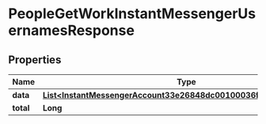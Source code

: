 

# PeopleGetWorkInstantMessengerUsernamesResponse


## Properties

| Name | Type | Description | Notes |
|------------ | ------------- | ------------- | -------------|
|**data** | [**List&lt;InstantMessengerAccount33e26848dc00100036f723337ebb0132&gt;**](InstantMessengerAccount33e26848dc00100036f723337ebb0132.md) |  |  [optional] |
|**total** | **Long** |  |  [optional] |



